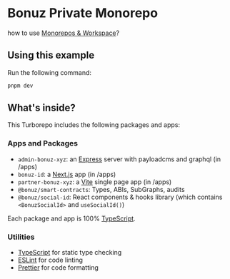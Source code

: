 # Bonuz Private Monorepo

how to use [Monorepos & Workspace](https://turbo.build/repo/docs/core-concepts/monorepos/configuring-workspaces)?

## Using this example

Run the following command:

```sh
pnpm dev
```

## What's inside?

This Turborepo includes the following packages and apps:

### Apps and Packages

- `admin-bonuz-xyz`: an [Express](https://expressjs.com/) server with payloadcms and graphql (in /apps)
- `bonuz-id`: a [Next.js](https://nextjs.org/) app (in /apps)
- `partner-bonuz-xyz`: a [Vite](https://vitejs.dev/) single page app (in /apps)
- `@bonuz/smart-contracts`: Types, ABIs, SubGraphs, audits
- `@bonuz/social-id`: React components & hooks library (which contains `<BonuzSocialId>` and `useSocialId()`)

Each package and app is 100% [TypeScript](https://www.typescriptlang.org/).

### Utilities


- [TypeScript](https://www.typescriptlang.org/) for static type checking
- [ESLint](https://eslint.org/) for code linting
- [Prettier](https://prettier.io) for code formatting
